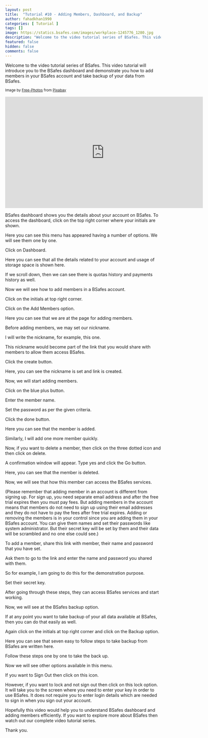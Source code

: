 ```yaml
---
layout: post
title:  "Tutorial #10 - Adding Members, Dashboard, and Backup"
author: fahadkhan1990 
categories: [ Tutorial ]
tags: []
image: https://statics.bsafes.com/images/workplace-1245776_1280.jpg 
description: "Welcome to the video tutorial series of BSafes. This video tutorial will introduce you to the BSafes dashboard and demonstrate you how to add members in your BSafes account and take backup of your data from BSafes."
featured: false 
hidden: false 
comments: false
---
```

Welcome to the video tutorial series of BSafes. This video tutorial will introduce you to the BSafes dashboard and demonstrate you how to add members in your BSafes account and take backup of your data from BSafes.

<sup>Image by <a href="https://pixabay.com/users/free-photos-242387/">Free-Photos</a> from <a href="https://pixabay.com/photos/workplace-team-business-meeting-1245776/">Pixabay</a></sup>

<iframe width="640" height="360" src="https://www.youtube.com/embed/MMVaMNTq1zs" frameborder="0" allow="accelerometer; autoplay; encrypted-media; gyroscope; picture-in-picture" allowfullscreen></iframe>

BSafes dashboard shows you the details about your account on BSafes. To access the dashboard, click on the top right corner where your initials are shown. 

Here you can see this menu has appeared having a number of options. We will see them one by one.

Click on Dashboard.

Here you can see that all the details related to your account and usage of storage space is shown here.

If we scroll down, then we can see there is quotas history and payments history as well.

Now we will see how to add members in a BSafes account.

Click on the initials at top right corner.

Click on the Add Members option.

Here you can see that we are at the page for adding members.

Before adding members, we may set our nickname.

I will write the nickname, for example, this one. 

This nickname would become part of the link that you would share with members to allow them access BSafes.

Click the create button.

Here, you can see the nickname is set and link is created.

Now, we will start adding members.

Click on the blue plus button.

Enter the member name.

Set the password as per the given criteria.

Click the done button.

Here you can see that the member is added.

Similarly, I will add one more member quickly.

Now, if you want to delete a member, then click on the three dotted icon and then click on delete.

A confirmation window will appear. Type yes and click the Go button.

Here, you can see that the member is deleted.

Now, we will see that how this member can access the BSafes services. 

(Please remember that adding member in an account is different from signing up. For sign up, you need separate email address and after the free trial expires then you must pay fees. But adding members in the account means that members do not need to sign up using their email addresses and they do not have to pay the fees after free trial expires. Adding or removing the members is in your control since you are adding them in your BSafes account. You can give them names and set their passwords like system administrator. But their secret key will be set by them and their data will be scrambled and no one else could see.)

To add a member, share this link with member, their name and password that you have set. 

Ask them to go to the link and enter the name and password you shared with them.

So for example, I am going to do this for the demonstration purpose.

Set their secret key.

After going through these steps, they can access BSafes services and start working.

Now, we will see at the BSafes backup option.

If at any point you want to take backup of your all data available at BSafes, then you can do that easily as well.



Again click on the initials at top right corner and click on the Backup option.

Here you can see that seven easy to follow steps to take backup from BSafes are written here.

Follow these steps one by one to take the back up.

Now we will see other options available in this menu.

If you want to Sign Out then click on this icon.

However, if you want to lock and not sign out then click on this lock option. It will take you to the screen where you need to enter your key in order to use BSafes. It does not require you to enter login details which are needed to sign in when you sign out your account. 

Hopefully this video would help you to understand BSafes dashboard and adding members efficiently. If you want to explore more about BSafes then watch out our complete video tutorial series.

Thank you.


